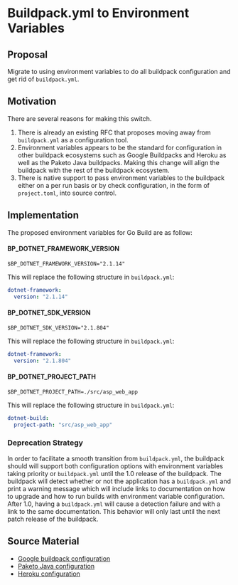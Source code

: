 # Buildpack.yml to Environment Variables

## Proposal

Migrate to using environment variables to do all buildpack configuration and
get rid of `buildpack.yml`.

## Motivation

There are several reasons for making this switch.
1. There is already an existing RFC that proposes moving away from
   `buildpack.yml` as a configuration tool.
1. Environment variables appears to be the standard for configuration in other
   buildpack ecosystems such as Google Buildpacks and Heroku as well as the
   Paketo Java buildpacks. Making this change will align the buildpack with the
   rest of the buildpack ecosystem.
1. There is native support to pass environment variables to the buildpack
   either on a per run basis or by check configuration, in the form of
   `project.toml`, into source control.

## Implementation
The proposed environment variables for Go Build are as follow:

#### BP_DOTNET_FRAMEWORK_VERSION
```shell
$BP_DOTNET_FRAMEWORK_VERSION="2.1.14"
```
This will replace the following structure in `buildpack.yml`:
```yaml
dotnet-framework:
  version: "2.1.14"
```

#### BP_DOTNET_SDK_VERSION
```shell
$BP_DOTNET_SDK_VERSION="2.1.804"
```
This will replace the following structure in `buildpack.yml`:
```yaml
dotnet-framework:
  version: "2.1.804"
```

#### BP_DOTNET_PROJECT_PATH
```shell
$BP_DOTNET_PROJECT_PATH=./src/asp_web_app
```
This will replace the following structure in `buildpack.yml`:
```yaml
dotnet-build:
  project-path: "src/asp_web_app"
```

### Deprecation Strategy
In order to facilitate a smooth transition from `buildpack.yml`, the buildpack
should will support both configuration options with environment variables
taking priority or `buildpack.yml` until the 1.0 release of the buildpack. The
buildpack will detect whether or not the application has a `buildpack.yml` and
print a warning message which will include links to documentation on how to
upgrade and how to run builds with environment variable configuration. After
1.0, having a `buildpack.yml` will cause a detection failure and with a link to
the same documentation. This behavior will only last until the next patch
release of the buildpack.

## Source Material
* [Google buildpack configuration](https://github.com/GoogleCloudPlatform/buildpacks#language-idiomatic-configuration-options)
* [Paketo Java configuration](https://paketo.io/docs/buildpacks/language-family-buildpacks/java)
* [Heroku configuration](https://github.com/heroku/java-buildpack#customizing)
